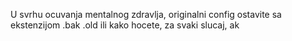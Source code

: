 
U svrhu ocuvanja mentalnog zdravlja, originalni config ostavite sa ekstenzijom .bak .old ili kako hocete, za svaki slucaj, ak
